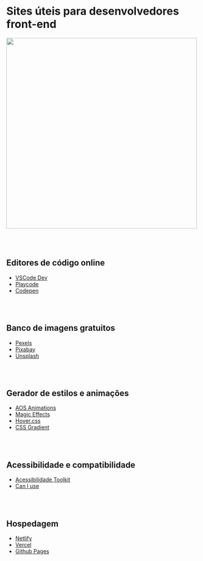# Sites úteis para desenvolvedores front-end

<img src="https://user-images.githubusercontent.com/102695596/163220589-e5006af0-7c51-43ce-8a49-d4ae13ca02dd.gif" style="width: 500px">

<br><br>

## Editores de código online 
* <a href="https://vscode.dev/">VSCode Dev</a>
* <a href="https://playcode.io/">Playcode</a><br>
* <a href="https://codepen.io/">Codepen</a><br>

<br><br>

## Banco de imagens gratuitos
* <a href="https://www.pexels.com/pt-br/">Pexels</a><br>
* <a href="https://pixabay.com/">Pixabay</a><br>
* <a href="https://unsplash.com/">Unsplash</a><br>

<br><br>

## Gerador de estilos e animações
* <a href="https://michalsnik.github.io/aos/">AOS Animations</a><br>
* <a href="https://www.minimamente.com/project/magic/">Magic Effects</a><br>
* <a href="https://ianlunn.github.io/Hover/">Hover.css</a>
* <a href="https://cssgradient.io/">CSS Gradient</a>

<br><br>

## Acessibilidade e compatibilidade 
* <a href="http://acessibilidadetoolkit.com/">Acessibilidade Toolkit</a><br>
* <a href="https://caniuse.com/">Can I use</a>

<br/><br/>

## Hospedagem
* <a href="https://www.netlify.com/">Netlify</a><br>
* <a href="https://vercel.com/">Vercel</a><br>
* <a href="https://pages.github.com/">Github Pages</a>
